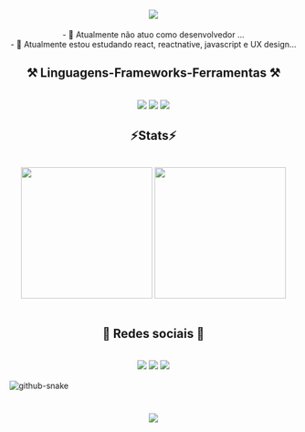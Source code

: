 
<h1 align="center">
  <img src="https://readme-typing-svg.herokuapp.com/?font=Righteous&size=35&center=true&width=600&height=70&duration=4000&lines=Olá!+Me+chamo+Douglas+Raynner;Seja+bem+vindo(a)!!!;"/>
</h1>

<div  align="center" >
- 🔭 Atualmente não atuo como desenvolvedor ...
<br>
- 🌱 Atualmente estou estudando react, reactnative, javascript e UX design...
</div>

<h2 align="center" >⚒️ Linguagens-Frameworks-Ferramentas ⚒️</h2>
<br>
<div align="center" >
  <img src="https://skillicons.dev/icons?i=html,css,js,cs,c,cpp,dotnet," />
  <img src="https://skillicons.dev/icons?i=react,bootstrap" />
  <img src="https://skillicons.dev/icons?i=vscode,visualstudio,github,figma,git,discord,ai,ps," />
</div>

<h2 align="center" >⚡Stats⚡</h2>
<br>
<div align="center" >
  <picture>
  <source
    srcset="https://github-readme-stats.vercel.app/api?username=DodoRS06&show_icons=true&theme=dark"
    media="(prefers-color-scheme: dark)"
  />
  <source
    srcset="https://github-readme-stats.vercel.app/api?username=DodoRS06&show_icons=true"
    media="(prefers-color-scheme: light), (prefers-color-scheme: no-preference)"
  />
  <img height="230em" src="https://github-readme-stats.vercel.app/api?username=DodoRS06&show_icons=true" />
</picture>
<picture>
  <source
    srcset="https://github-readme-stats.vercel.app/api/top-langs/?username=DodoRS06&show_icons=true&theme=dark"
    media="(prefers-color-scheme: dark)"
  />
  <source
    srcset="https://github-readme-stats.vercel.app/api/top-langs/?username=DodoRS06&show_icons=true"
    media="(prefers-color-scheme: light), (prefers-color-scheme: no-preference)"
  />
  <img height="230em" src="https://github-readme-stats.vercel.app/api/top-langs/?username=DodoRS06&show_icons=true" />
</picture>
</div>
<br>

<h2 align="center" >💬 Redes sociais 💬</h2>
<br>
<div align="center" >
  <a href="https://instagram.com/douglas.raynner" target="_blank"><img src="https://skillicons.dev/icons?i=instagram" target="_blank"></a>
  <a href = "mailto:douglas.raynner0110@gmail.com"><img src="https://skillicons.dev/icons?i=gmail" target="_blank"></a>
  <a href="https://www.linkedin.com/in/douglas-raynner" target="_blank"><img src="https://skillicons.dev/icons?i=linkedin" target="_blank"></a> 
</div>
<br>

 <picture>
  <source media="(prefers-color-scheme: dark)" srcset="github-snake-dark.svg" />
  <source media="(prefers-color-scheme: light)" srcset="github-snake.svg" />
  <img alt="github-snake" src="github-snake.svg" />
</picture>

  <!--![snake gif](https://github.com/DodoRS06/DodoRS06/blob/output/github-contribution-grid-snake.svg)-->
  <!--![Snake animation](https://github.com/DodoRS06/DodoRS06/blob/output/github-contribution-grid-snake.svg)-->

<h1 align="center">
<img src="https://readme-typing-svg.herokuapp.com/?font=Righteous&size=35&center=true&vCenter=true&width=500&height=70&duration=4000&lines=Obrigado+pela+atenção!;" />
</h1>
